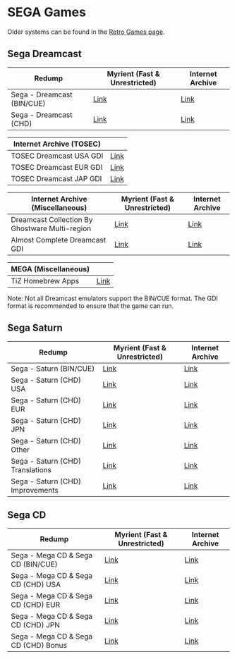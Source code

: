 # SEGA Games

Older systems can be found in the [Retro Games page](/megathread/retro).

## **Sega Dreamcast**

|**Redump**|**Myrient (Fast & Unrestricted)**|**Internet Archive**|
| ------ | ------ | ------ |
| Sega - Dreamcast (BIN/CUE) | [Link](https://myrient.erista.me/files/Redump/Sega%20-%20Dreamcast/) | [Link](https://archive.org/download/sega_dreamcast) |
| Sega - Dreamcast (CHD) | [Link](https://myrient.erista.me/files/Internet%20Archive/chadmaster/dc-chd-zstd-redump/dc-chd-zstd/) | [Link](https://archive.org/download/dc-chd-zstd-redump/dc-chd-zstd/) |

|**Internet Archive (TOSEC)**||
| ------ | ------ |
| TOSEC Dreamcast USA GDI | [Link](https://archive.org/download/tosecdcus20190822) |
| TOSEC Dreamcast EUR GDI | [Link](https://archive.org/download/18wheeleramericanprotruckerv1.7002001segapalm4) |
| TOSEC Dreamcast JAP GDI | [Link](https://archive.org/download/interludev1.0032003necinterchanneljp) |

|**Internet Archive (Miscellaneous)**|**Myrient (Fast & Unrestricted)**|**Internet Archive**|
| ------ | ------ | ------ |
| Dreamcast Collection By Ghostware Multi-region | [Link](https://myrient.erista.me/files/Internet%20Archive/kodi_amp_spmc_canada/DreamcastCollectionByGhostwareMulti-region/) | [Link](https://archive.org/download/DreamcastCollectionByGhostwareMulti-region) |
| Almost Complete Dreamcast GDI | [Link](https://myrient.erista.me/files/Internet%20Archive/cmpltromsets/almstcmpltdrmcst/) | [Link](https://archive.org/download/almstcmpltdrmcst) |


|**MEGA (Miscellaneous)**||
| ------ | ------ |
| TiZ Homebrew Apps | [Link](https://mega.nz/#F!q7oxzDga!JfJulP8EX1-poB0nkgy2ZA) |

Note: Not all Dreamcast emulators support the BIN/CUE format. The GDI format is recommended to ensure that the game can run.

## **Sega Saturn**

|**Redump**|**Myrient (Fast & Unrestricted)**|**Internet Archive**|
| ------ | ------ | ------ |
| Sega - Saturn (BIN/CUE) | [Link](https://myrient.erista.me/files/Redump/Sega%20-%20Saturn/) | [Link](https://archive.org/download/sega_saturn) |
| Sega - Saturn (CHD) USA | [Link](https://myrient.erista.me/files/Internet%20Archive/chadmaster/chd_saturn/CHD-Saturn/USA/) | [Link](https://archive.org/download/chd_saturn/CHD-Saturn/USA/) |
| Sega - Saturn (CHD) EUR | [Link](https://myrient.erista.me/files/Internet%20Archive/chadmaster/chd_saturn/CHD-Saturn/Europe/) | [Link](https://archive.org/download/chd_saturn/CHD-Saturn/Europe/) |
| Sega - Saturn (CHD) JPN | [Link](https://myrient.erista.me/files/Internet%20Archive/chadmaster/chd_saturn/CHD-Saturn/Japan/) | [Link](https://archive.org/download/chd_saturn/CHD-Saturn/Japan/) |
| Sega - Saturn (CHD) Other | [Link](https://myrient.erista.me/files/Internet%20Archive/chadmaster/chd_saturn/CHD-Saturn/Other-Regions/) | [Link](https://archive.org/download/chd_saturn/CHD-Saturn/Other-Regions/) |
| Sega - Saturn (CHD) Translations | [Link](https://myrient.erista.me/files/Internet%20Archive/chadmaster/chd_saturn/CHD-Saturn/Translations/) | [Link](https://archive.org/download/chd_saturn/CHD-Saturn/Translations/) |
| Sega - Saturn (CHD) Improvements | [Link](https://myrient.erista.me/files/Internet%20Archive/chadmaster/chd_saturn/CHD-Saturn/Improvements/) | [Link](https://archive.org/download/chd_saturn/CHD-Saturn/Improvements/) |

## **Sega CD**

|**Redump**|**Myrient (Fast & Unrestricted)**|**Internet Archive**|
| ------ | ------ | ------ |
| Sega - Mega CD & Sega CD (BIN/CUE) | [Link](https://myrient.erista.me/files/Redump/Sega%20-%20Mega%20CD%20&%20Sega%20CD/) | [Link](https://archive.org/download/sega_mega-cd_sega-cd) |
| Sega - Mega CD & Sega CD (CHD) USA | [Link](https://myrient.erista.me/files/Internet%20Archive/chadmaster/chd_segacd/CHD-SegaCD-NTSC/) | [Link](https://archive.org/download/chd_segacd/CHD-SegaCD-NTSC/) |
| Sega - Mega CD & Sega CD (CHD) EUR | [Link](https://myrient.erista.me/files/Internet%20Archive/chadmaster/chd_segacd/CHD-MegaCD-PAL/) | [Link](https://archive.org/download/chd_segacd/CHD-MegaCD-PAL/) |
| Sega - Mega CD & Sega CD (CHD) JPN | [Link](https://myrient.erista.me/files/Internet%20Archive/chadmaster/chd_segacd/CHD-MegaCD-NTSCJ/) | [Link](https://archive.org/download/chd_segacd/CHD-MegaCD-NTSCJ/) |
| Sega - Mega CD & Sega CD (CHD) Bonus | [Link](https://myrient.erista.me/files/Internet%20Archive/chadmaster/chd_segacd/CHD-SegaCD-Bonus/) | [Link](https://archive.org/download/chd_segacd/CHD-SegaCD-Bonus/) |
